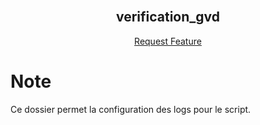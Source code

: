 <!-- PROJECT LOGO -->
<br />
<div align="center">

  <h2 >verification_gvd</h3>
   <a href="https://github.com/ReseauOGF/verification_gvd/issues">Request Feature</a>
  </p>
</div>


# Note

Ce dossier permet la configuration des logs pour le script.